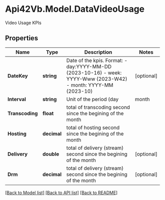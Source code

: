 # Api42Vb.Model.DataVideoUsage
Video Usage KPIs

## Properties

Name | Type | Description | Notes
------------ | ------------- | ------------- | -------------
**DateKey** | **string** | Date of the kpis.  Format:  - day:YYYY-MM-DD (2023-10-16) - week: YYYY-Www (2023-W42) - month: YYYY-MM (2023-10) | [optional] 
**Interval** | **string** | Unit of the period (day|month|week) | [optional] 
**Transcoding** | **float** | total of transcoding second since the begining of the month | 
**Hosting** | **decimal** | total of hosting second since the begining of the month | 
**Delivery** | **double** | total of delivery (stream) second since the begining of the month | [optional] 
**Drm** | **decimal** | total of delivery (stream) second since the begining of the month | [optional] 

[[Back to Model list]](../README.md#documentation-for-models) [[Back to API list]](../README.md#documentation-for-api-endpoints) [[Back to README]](../README.md)

